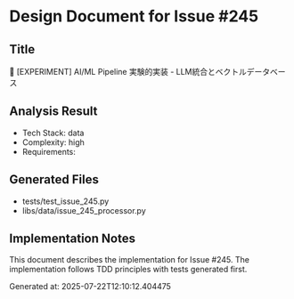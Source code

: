 # Design Document for Issue #245

## Title
🧪 [EXPERIMENT] AI/ML Pipeline 実験的実装 - LLM統合とベクトルデータベース

## Analysis Result
- Tech Stack: data
- Complexity: high
- Requirements: 

## Generated Files
- tests/test_issue_245.py
- libs/data/issue_245_processor.py

## Implementation Notes
This document describes the implementation for Issue #245.
The implementation follows TDD principles with tests generated first.

Generated at: 2025-07-22T12:10:12.404475
